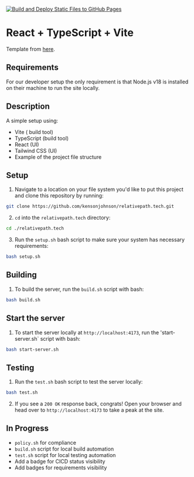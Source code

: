 [![Build and Deploy Static Files to GitHub Pages](https://github.com/kensonjohnson/relativepath.tech/actions/workflows/deploy-to-github-pages.yml/badge.svg)](https://github.com/kensonjohnson/relativepath.tech/actions/workflows/deploy-to-github-pages.yml)

# React + TypeScript + Vite

Template from [here](https://github.com/tailwindtoolbox/Landing-Page/blob/master/index.html).

## Requirements

For our developer setup the only requirement is that Node.js v18 is installed on their machine to run the site locally.

## Description

A simple setup using:

- Vite ( build tool)
- TypeScript (build tool)
- React (UI)
- Tailwind CSS (UI)
- Example of the project file structure

## Setup

1. Navigate to a location on your file system you'd like to put this project and clone this repository by running:

```bash
git clone https://github.com/kensonjohnson/relativepath.tech.git
```

2. `cd` into the `relativepath.tech` directory:

```bash
cd ./relativepath.tech
```

3. Run the `setup.sh` bash script to make sure your system has necessary requirements:

```bash
bash setup.sh
```

## Building

1. To build the server, run the `build.sh` script with bash:

```bash
bash build.sh
```

## Start the server

1. To start the server locally at `http://localhost:4173`, run the 'start-server.sh` script with bash:

```bash
bash start-server.sh
```

## Testing

1. Run the `test.sh` bash script to test the server locally:

```bash
bash test.sh
```

2. If you see a `200 OK` response back, congrats! Open your browser and head over to `http://localhost:4173` to take a peak at the site.

## In Progress

- `policy.sh` for compliance
- `build.sh` script for local build automation
- `test.sh` script for local testing automation
- Add a badge for CICD status visibility
- Add badges for requirements visibility

